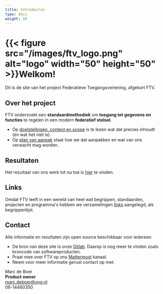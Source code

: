 ```yaml
---
title: Introductie
type: docs
weight: 10
---
```


# {{< figure src="/images/ftv_logo.png" alt="logo" width="50" height="50" >}}Welkom!

Dit is de site van het project Federatieve Toegangsverlening, afgekort FTV.

## Over het project
FTV onderzoekt een **standaardmethodiek** om **toegang tot gegevens en functies** te regelen in een modern **federatief stelsel**.

- Op [doelstellingen, context en scope](/docs/1.over_het_project/2.doelstellingen) is te lezen wat dat precies inhoudt (en wat het niet is).
- Op [plan van aanpak](/docs/1.over_het_project/3.aanpak) staat hoe we dat aanpakken en wat van ons verwacht mag worden.

## Resultaten

Het resultaat van ons werk tot nu toe is [hier](/docs/2.resultaten) te vinden.

## Links

Omdat FTV leeft in een wereld van heel wat begrippen, standaarden, projecten en programma's hebben we verzamelingen
[links](/docs/4.links) aangelegd, als begrippenlijst.

## Contact

Alle informatie en resultaten zijn open source beschikbaar voor iedereen.
- De bron van deze site is onze [Gitlab](https://gitlab.com/digilab.overheid.nl/ecosystem/federatieve-toegangsverlening). Daarop is nog meer te vinden zoals broncode van softwareproducten.
- Praat mee over FTV op ons [Mattermost](https://digilab.overheid.nl/chat/digilab/channels/federatieve-toegangsverlening) kanaal. 
- Neem voor meer informatie gerust contact op met:

Marc de Boer  
**Product owner**  
[marc.deboer@vng.nl](mailto:marc.deboer@vng.nl)  
06-14460350
